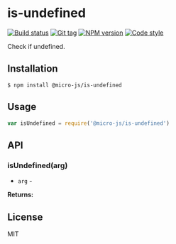 
# is-undefined

[![Build status][travis-image]][travis-url]
[![Git tag][git-image]][git-url]
[![NPM version][npm-image]][npm-url]
[![Code style][standard-image]][standard-url]

Check if undefined.

## Installation

    $ npm install @micro-js/is-undefined

## Usage

```js
var isUndefined = require('@micro-js/is-undefined')

```

## API

### isUndefined(arg)

- `arg` -

**Returns:**

## License

MIT

[travis-image]: https://img.shields.io/travis/micro-js/is-undefined.svg?style=flat-square
[travis-url]: https://travis-ci.org/micro-js/is-undefined
[git-image]: https://img.shields.io/github/tag/micro-js/is-undefined.svg
[git-url]: https://github.com/micro-js/is-undefined
[standard-image]: https://img.shields.io/badge/code%20style-standard-brightgreen.svg?style=flat
[standard-url]: https://github.com/feross/standard
[npm-image]: https://img.shields.io/npm/v/@micro-js/is-undefined.svg?style=flat-square
[npm-url]: https://npmjs.org/package/@micro-js/is-undefined
